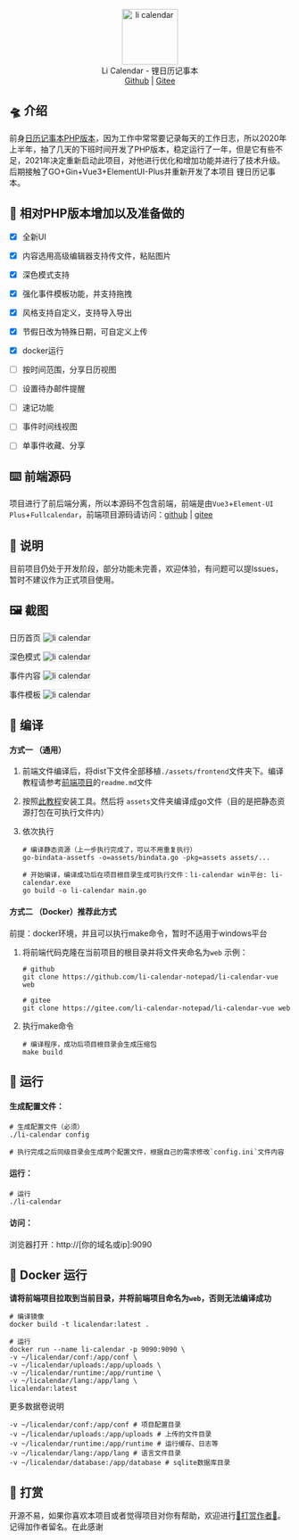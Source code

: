

<p align="center">
<img alt="li calendar" src="./readme_src/logo.png" width="100px" />
<br>
Li Calendar - 锂日历记事本
<br>
<a title="Github" target="_blank" href="https://github.com/li-calendar-notepad">Github</a> |
<a title="Gitee" target="_blank" href="https://gitee.com/li-calendar-notepad">Gitee</a> 
</p>





## 🛸 介绍

前身[日历记事本PHP版本](https://gitee.com/hslr/calendar_notepad)，因为工作中常常要记录每天的工作日志，所以2020年上半年，抽了几天的下班时间开发了PHP版本，稳定运行了一年，但是它有些不足，2021年决定重新启动此项目，对他进行优化和增加功能并进行了技术升级。后期接触了GO+Gin+Vue3+ElementUI-Plus并重新开发了本项目 锂日历记事本。

## 🌱 相对PHP版本增加以及准备做的
- [x] 全新UI
- [x] 内容选用高级编辑器支持传文件，粘贴图片
- [x] 深色模式支持
- [x] 强化事件模板功能，并支持拖拽
- [x] 风格支持自定义，支持导入导出
- [x] 节假日改为特殊日期，可自定义上传
- [x] docker运行
- [ ] 按时间范围，分享日历视图
- [ ] 设置待办邮件提醒
- [ ] 速记功能
- [ ] 事件时间线视图
- [ ] 单事件收藏、分享


## ⌨️ 前端源码
项目进行了前后端分离，所以本源码不包含前端，前端是由`Vue3`+`Element-UI Plus`+`Fullcalendar`，前端项目源码请访问：[github](https://github.com/li-calendar-notepad/li-calendar-vue) | [gitee](https://gitee.com/li-calendar-notepad/li-calendar-vue)

## 🚥 说明
目前项目仍处于开发阶段，部分功能未完善，欢迎体验，有问题可以提Issues，暂时不建议作为正式项目使用。

## 🖼️ 截图

日历首页
<img alt="li calendar" style="border:1px solid #dce1e4;" src="./readme_src/screenshot/item_home.png" />

深色模式
<img alt="li calendar" style="border:1px solid #dce1e4;" src="./readme_src/screenshot/dark.png" />

事件内容
<img alt="li calendar" style="border:1px solid #dce1e4;" src="./readme_src/screenshot/event_content.png" />

事件模板
<img alt="li calendar" style="border:1px solid #dce1e4;" src="./readme_src/screenshot/item_home_model.png" />

## 💾 编译

#### 方式一 （通用）

1. 前端文件编译后，将dist下文件全部移植`./assets/frontend`文件夹下。编译教程请参考[前端项目](#前端代码地址)的`readme.md`文件

2. 按照[此教程](./assets/readme.md)安装工具。然后将
    `assets`文件夹编译成go文件（目的是把静态资源打包在可执行文件内）
3. 依次执行
    ```shell
    # 编译静态资源（上一步执行完成了，可以不用重复执行）
    go-bindata-assetfs -o=assets/bindata.go -pkg=assets assets/... 
    
    # 开始编译，编译成功后在项目根目录生成可执行文件：li-calendar win平台: li-calendar.exe
    go build -o li-calendar main.go
    ```
#### 方式二 （Docker）推荐此方式

前提：docker环境，并且可以执行make命令，暂时不适用于windows平台

1. 将前端代码克隆在当前项目的根目录并将文件夹命名为`web`
    示例：
    ```shell
    # github
    git clone https://github.com/li-calendar-notepad/li-calendar-vue web
    
    # gitee
    git clone https://gitee.com/li-calendar-notepad/li-calendar-vue web
    ```
2. 执行make命令
    ```shell
    # 编译程序，成功后项目根目录会生成压缩包
    make build
    ```

## 🚄 运行

#### 生成配置文件：
```
# 生成配置文件（必须）
./li-calendar config

# 执行完成之后同级目录会生成两个配置文件，根据自己的需求修改`config.ini`文件内容
```

#### 运行：
```
# 运行
./li-calendar 
```

#### 访问：
浏览器打开：http://[你的域名或ip]:9090


## 💎 Docker 运行

**请将前端项目拉取到当前目录，并将前端项目命名为`web`，否则无法编译成功**

```shell
# 编译镜像
docker build -t licalendar:latest . 

# 运行
docker run --name li-calendar -p 9090:9090 \
-v ~/licalendar/conf:/app/conf \
-v ~/licalendar/uploads:/app/uploads \
-v ~/licalendar/runtime:/app/runtime \
-v ~/licalendar/lang:/app/lang \
licalendar:latest
```

更多数据卷说明
```
-v ~/licalendar/conf:/app/conf # 项目配置目录
-v ~/licalendar/uploads:/app/uploads # 上传的文件目录
-v ~/licalendar/runtime:/app/runtime # 运行缓存、日志等
-v ~/licalendar/lang:/app/lang # 语言文件目录
-v ~/licalendar/database:/app/database # sqlite数据库目录
```

## 🎁 打赏

开源不易，如果你喜欢本项目或者觉得项目对你有帮助，欢迎进行[🧧打赏作者🧧](https://blog.enianteam.com/u/sun/content/11#%E6%89%93%E8%B5%8F)。记得加作者留名。在此感谢